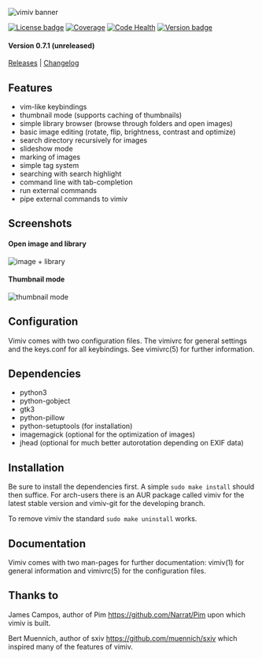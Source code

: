 ![vimiv banner](https://raw.githubusercontent.com/karlch/vimiv/master/icons/vimiv_banner_400.png)

[![License badge](https://img.shields.io/aur/license/vimiv.svg)](https://raw.githubusercontent.com/karlch/vimiv/master/LICENSE)
[![Coverage](https://codecov.io/gh/karlch/vimiv/branch/master/graph/badge.svg)](https://codecov.io/gh/karlch/vimiv)
[![Code Health](https://landscape.io/github/karlch/vimiv/master/landscape.svg?style=flat)](https://landscape.io/github/karlch/vimiv/master)
[![Version badge](https://img.shields.io/aur/version/vimiv.svg)](https://aur.archlinux.org/packages/vimiv/)

#### Version 0.7.1 (unreleased)

[Releases](https://github.com/karlch/vimiv/releases "releases")
|
[Changelog](https://github.com/karlch/vimiv/blob/master/changelog.md "changelog")

## Features
* vim-like keybindings
* thumbnail mode (supports caching of thumbnails)
* simple library browser (browse through folders and open images)
* basic image editing (rotate, flip, brightness, contrast and optimize)
* search directory recursively for images
* slideshow mode
* marking of images
* simple tag system
* searching with search highlight
* command line with tab-completion
* run external commands
* pipe external commands to vimiv

## Screenshots

#### Open image and library

![image + library](https://raw.githubusercontent.com/karlch/vimiv/gh-pages/vimiv-lib.png)

#### Thumbnail mode

![thumbnail mode](https://raw.githubusercontent.com/karlch/vimiv/gh-pages/vimiv-thumb.png)

## Configuration
Vimiv comes with two configuration files. The vimivrc for general settings and
the keys.conf for all keybindings. See vimivrc(5) for further information.

## Dependencies
* python3
* python-gobject
* gtk3
* python-pillow
* python-setuptools (for installation)
* imagemagick (optional for the optimization of images)
* jhead (optional for much better autorotation depending on EXIF data)

## Installation
Be sure to install the dependencies first. A simple `sudo make install` should
then suffice. For arch-users there is an AUR package called vimiv for the latest
stable version and vimiv-git for the developing branch.

To remove vimiv the standard `sudo make uninstall` works.

## Documentation
Vimiv comes with two man-pages for further documentation: vimiv(1) for general
information and vimivrc(5) for the configuration files.

## Thanks to
James Campos, author of Pim https://github.com/Narrat/Pim upon which vimiv is
built.

Bert Muennich, author of sxiv https://github.com/muennich/sxiv which inspired
many of the features of vimiv.
